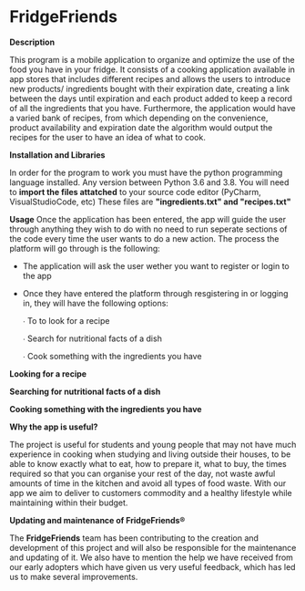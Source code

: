 # FridgeFriends
**Description**

This program is a mobile application to organize and optimize the use of the food you have in your fridge. It consists of a cooking application available in app stores that includes different recipes and allows the users to introduce new products/ ingredients bought with their expiration date, creating a link between the days until expiration and each product added to keep a record of all the ingredients that you have. Furthermore, the application would have a varied bank of recipes, from which depending on the convenience, product availability and expiration date the algorithm would output the recipes for the user to have an idea of what to cook.

**Installation and Libraries**

In order for the program to work you must have the python programming language installed. Any version between Python 3.6 and 3.8.
You will need to **import the files attatched** to your source code editor (PyCharm, VisualStudioCode, etc)
These files are **"ingredients.txt" and "recipes.txt"**

**Usage**
Once the application has been entered, the app will guide the user through anything they wish to do with no need to run seperate sections of the code every time the user wants to do a new action. The process the platform will go through is the following:

- The application will ask the user wether you want to register or login to the app

- Once they have entered the platform through resgistering in or logging in, they will have the following options:

    ∙ To to look for a recipe 
  
    ∙ Search for nutritional facts of a dish
  
    ∙ Cook something with the ingredients you have

**Looking for a recipe**


**Searching for nutritional facts of a dish**


**Cooking something with the ingredients you have**



**Why the app is useful?**

The project is useful for students and young people that may not have much experience in cooking when studying and living outside their houses, to be able to know exactly what to eat, how to prepare it, what to buy, the times required so that you can organise your rest of the day, not waste awful amounts of time in the kitchen and avoid all types of food waste. With our app we aim to deliver to customers commodity and a healthy lifestyle while maintaining within their budget. 

**Updating and maintenance of FridgeFriends®**

The **FridgeFriends** team has been contributing to the creation and development of this project and will also be responsible for the maintenance and updating of it. We also have to mention the help we have received from our early adopters which have given us very useful feedback, which has led us to make several improvements. 
